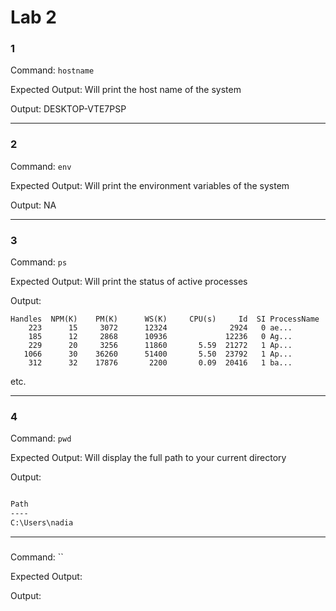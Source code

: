 # Lab 2 

### 1

Command: `hostname`

Expected Output: Will print the host name of the system

Output: DESKTOP-VTE7PSP

---

### 2

Command: `env`

Expected Output: Will print the environment variables of the system

Output: NA

---

### 3

Command: `ps`

Expected Output: Will print the status of active processes

Output:
```
Handles  NPM(K)    PM(K)      WS(K)     CPU(s)     Id  SI ProcessName
    223      15     3072      12324              2924   0 ae...
    185      12     2868      10936             12236   0 Ag...
    229      20     3256      11860       5.59  21272   1 Ap...
   1066      30    36260      51400       5.50  23792   1 Ap...
    312      32    17876       2200       0.09  20416   1 ba...
```
 etc.

 ---

### 4

Command: `pwd`

Expected Output: Will display the full path to your current directory

Output: 
```txt

Path
----
C:\Users\nadia

```

---

###

Command: ``

Expected Output: 

Output:
